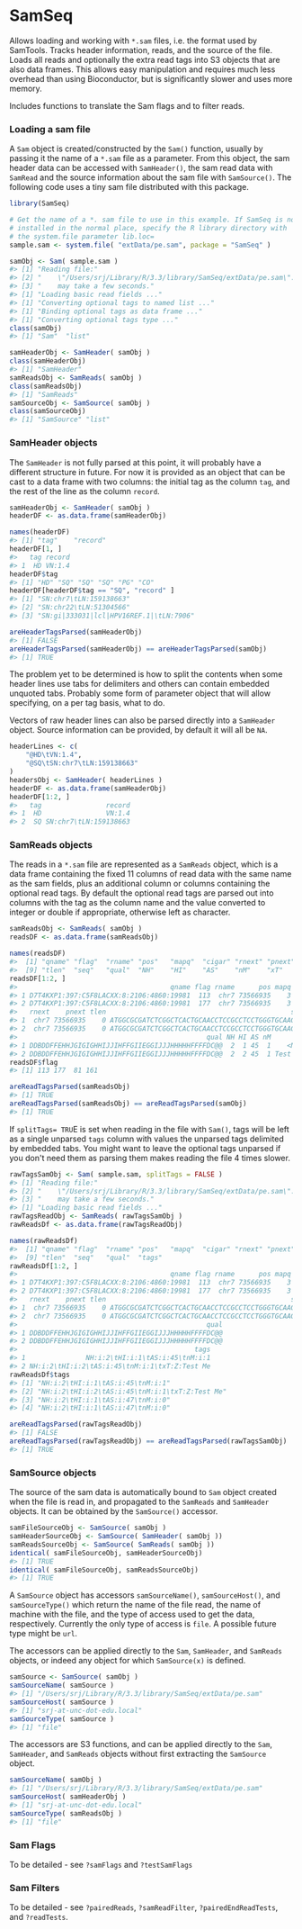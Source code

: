 
<!-- README.md is generated from README.Rmd. Please edit that file -->
SamSeq
======

Allows loading and working with `*.sam` files, i.e. the format used by SamTools. Tracks header information, reads, and the source of the file. Loads all reads and optionally the extra read tags into S3 objects that are also data frames. This allows easy manipulation and requires much less overhead than using Bioconductor, but is significantly slower and uses more memory.

Includes functions to translate the Sam flags and to filter reads.

### Loading a sam file

A `Sam` object is created/constructed by the `Sam()` function, usually by passing it the name of a `*.sam` file as a parameter. From this object, the sam header data can be accessed with `SamHeader()`, the sam read data with `SamRead` and the source information about the sam file with `SamSource()`. The following code uses a tiny sam file distributed with this package.

``` r
library(SamSeq)

# Get the name of a *. sam file to use in this example. If SamSeq is not
# installed in the normal place, specify the R library directory with
# the system.file parameter lib.loc=
sample.sam <- system.file( "extData/pe.sam", package = "SamSeq" )

samObj <- Sam( sample.sam )
#> [1] "Reading file:"                                                       
#> [2] "    \"/Users/srj/Library/R/3.3/library/SamSeq/extData/pe.sam\". This"
#> [3] "    may take a few seconds."                                         
#> [1] "Loading basic read fields ..."
#> [1] "Converting optional tags to named list ..."
#> [1] "Binding optional tags as data frame ..."
#> [1] "Converting optional tags type ..."
class(samObj)
#> [1] "Sam"  "list"

samHeaderObj <- SamHeader( samObj )
class(samHeaderObj)
#> [1] "SamHeader"
samReadsObj <- SamReads( samObj )
class(samReadsObj)
#> [1] "SamReads"
samSourceObj <- SamSource( samObj )
class(samSourceObj)
#> [1] "SamSource" "list"
```

### SamHeader objects

The `SamHeader` is not fully parsed at this point, it will probably have a different structure in future. For now it is provided as an object that can be cast to a data frame with two columns: the initial tag as the column `tag`, and the rest of the line as the column `record`.

``` r
samHeaderObj <- SamHeader( samObj )
headerDF <- as.data.frame(samHeaderObj)

names(headerDF)
#> [1] "tag"    "record"
headerDF[1, ]
#>   tag record
#> 1  HD VN:1.4
headerDF$tag
#> [1] "HD" "SQ" "SQ" "SQ" "PG" "CO"
headerDF[headerDF$tag == "SQ", "record" ]
#> [1] "SN:chr7\tLN:159138663"                
#> [2] "SN:chr22\tLN:51304566"                
#> [3] "SN:gi|333031|lcl|HPV16REF.1|\tLN:7906"

areHeaderTagsParsed(samHeaderObj)
#> [1] FALSE
areHeaderTagsParsed(samHeaderObj) == areHeaderTagsParsed(samObj)
#> [1] TRUE
```

The problem yet to be determined is how to split the contents when some header lines use tabs for delimiters and others can contain embedded unquoted tabs. Probably some form of parameter object that will allow specifying, on a per tag basis, what to do.

Vectors of raw header lines can also be parsed directly into a `SamHeader` object. Source information can be provided, by default it will all be `NA`.

``` r
headerLines <- c(
    "@HD\tVN:1.4",
    "@SQ\tSN:chr7\tLN:159138663"
)
headersObj <- SamHeader( headerLines )
headerDF <- as.data.frame(samHeaderObj)
headerDF[1:2, ]
#>   tag                record
#> 1  HD                VN:1.4
#> 2  SQ SN:chr7\tLN:159138663
```

### SamReads objects

The reads in a `*.sam` file are represented as a `SamReads` object, which is a data frame containing the fixed 11 columns of read data with the same name as the sam fields, plus an additional column or columns containing the optional read tags. By default the optional read tags are parsed out into columns with the tag as the column name and the value converted to integer or double if appropriate, otherwise left as character.

``` r
samReadsObj <- SamReads( samObj )
readsDF <- as.data.frame(samReadsObj)

names(readsDF)
#>  [1] "qname" "flag"  "rname" "pos"   "mapq"  "cigar" "rnext" "pnext"
#>  [9] "tlen"  "seq"   "qual"  "NH"    "HI"    "AS"    "nM"    "xT"
readsDF[1:2, ]
#>                                      qname flag rname      pos mapq cigar
#> 1 D7T4KXP1:397:C5F8LACXX:8:2106:4860:19981  113  chr7 73566935    3   48M
#> 2 D7T4KXP1:397:C5F8LACXX:8:2106:4860:19981  177  chr7 73566935    3   48M
#>   rnext    pnext tlen                                              seq
#> 1  chr7 73566935    0 ATGGCGCGATCTCGGCTCACTGCAACCTCCGCCTCCTGGGTGCAAGCG
#> 2  chr7 73566935    0 ATGGCGCGATCTCGGCTCACTGCAACCTCCGCCTCCTGGGTGCAAGCG
#>                                               qual NH HI AS nM      xT
#> 1 DDBDDFFEHHJGIGIGHHIJJIHFFGIIEGGIJJJHHHHHFFFFDC@@  2  1 45  1    <NA>
#> 2 DDBDDFFEHHJGIGIGHHIJJIHFFGIIEGGIJJJHHHHHFFFFDC@@  2  2 45  1 Test Me
readsDF$flag
#> [1] 113 177  81 161

areReadTagsParsed(samReadsObj)
#> [1] TRUE
areReadTagsParsed(samReadsObj) == areReadTagsParsed(samObj)
#> [1] TRUE
```

If `splitTags= TRU`E is set when reading in the file with `Sam()`, tags will be left as a single unparsed `tags` column with values the unparsed tags delimited by embedded tabs. You might want to leave the optional tags unparsed if you don't need them as parsing them makes reading the file 4 times slower.

``` r
rawTagsSamObj <- Sam( sample.sam, splitTags = FALSE )
#> [1] "Reading file:"                                                       
#> [2] "    \"/Users/srj/Library/R/3.3/library/SamSeq/extData/pe.sam\". This"
#> [3] "    may take a few seconds."                                         
#> [1] "Loading basic read fields ..."
rawTagsReadObj <- SamReads( rawTagsSamObj )
rawReadsDf <- as.data.frame(rawTagsReadObj)

names(rawReadsDf)
#>  [1] "qname" "flag"  "rname" "pos"   "mapq"  "cigar" "rnext" "pnext"
#>  [9] "tlen"  "seq"   "qual"  "tags"
rawReadsDf[1:2, ]
#>                                      qname flag rname      pos mapq cigar
#> 1 D7T4KXP1:397:C5F8LACXX:8:2106:4860:19981  113  chr7 73566935    3   48M
#> 2 D7T4KXP1:397:C5F8LACXX:8:2106:4860:19981  177  chr7 73566935    3   48M
#>   rnext    pnext tlen                                              seq
#> 1  chr7 73566935    0 ATGGCGCGATCTCGGCTCACTGCAACCTCCGCCTCCTGGGTGCAAGCG
#> 2  chr7 73566935    0 ATGGCGCGATCTCGGCTCACTGCAACCTCCGCCTCCTGGGTGCAAGCG
#>                                               qual
#> 1 DDBDDFFEHHJGIGIGHHIJJIHFFGIIEGGIJJJHHHHHFFFFDC@@
#> 2 DDBDDFFEHHJGIGIGHHIJJIHFFGIIEGGIJJJHHHHHFFFFDC@@
#>                                            tags
#> 1               NH:i:2\tHI:i:1\tAS:i:45\tnM:i:1
#> 2 NH:i:2\tHI:i:2\tAS:i:45\tnM:i:1\txT:Z:Test Me
rawReadsDf$tags
#> [1] "NH:i:2\tHI:i:1\tAS:i:45\tnM:i:1"              
#> [2] "NH:i:2\tHI:i:2\tAS:i:45\tnM:i:1\txT:Z:Test Me"
#> [3] "NH:i:2\tHI:i:1\tAS:i:47\tnM:i:0"              
#> [4] "NH:i:2\tHI:i:1\tAS:i:47\tnM:i:0"

areReadTagsParsed(rawTagsReadObj)
#> [1] FALSE
areReadTagsParsed(rawTagsReadObj) == areReadTagsParsed(rawTagsSamObj)
#> [1] TRUE
```

### SamSource objects

The source of the sam data is automatically bound to `Sam` object created when the file is read in, and propagated to the `SamReads` and `SamHeader` objects. It can be obtained by the `SamSource()` accessor.

``` r
samFileSourceObj <- SamSource( samObj )
samHeaderSourceObj <- SamSource( SamHeader( samObj ))
samReadsSourceObj <- SamSource( SamReads( samObj ))
identical( samFileSourceObj, samHeaderSourceObj)
#> [1] TRUE
identical( samFileSourceObj, samReadsSourceObj)
#> [1] TRUE
```

A `SamSource` object has accessors `samSourceName()`, `samSourceHost()`, and `samSourceType()` which return the name of the file read, the name of machine with the file, and the type of access used to get the data, respectively. Currently the only type of access is `file`. A possible future type might be `url`.

The accessors can be applied directly to the `Sam`, `SamHeader`, and `SamReads` objects, or indeed any object for which `SamSource(x)` is defined.

``` r
samSource <- SamSource( samObj )
samSourceName( samSource )
#> [1] "/Users/srj/Library/R/3.3/library/SamSeq/extData/pe.sam"
samSourceHost( samSource )
#> [1] "srj-at-unc-dot-edu.local"
samSourceType( samSource )
#> [1] "file"
```

The accessors are S3 functions, and can be applied directly to the `Sam`, `SamHeader`, and `SamReads` objects without first extracting the `SamSource` object.

``` r
samSourceName( samObj )
#> [1] "/Users/srj/Library/R/3.3/library/SamSeq/extData/pe.sam"
samSourceHost( samHeaderObj )
#> [1] "srj-at-unc-dot-edu.local"
samSourceType( samReadsObj )
#> [1] "file"
```

### Sam Flags

To be detailed - see `?samFlags` and `?testSamFlags`

### Sam Filters

To be detailed - see `?pairedReads`, `?samReadFilter`, `?pairedEndReadTests`, and `?readTests`.
